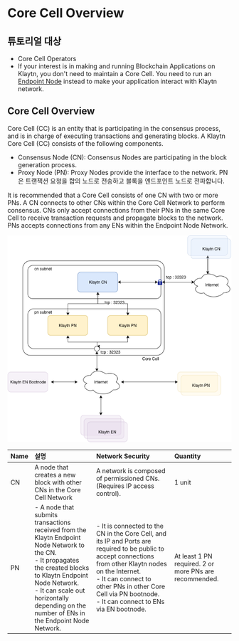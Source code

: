 # Core Cell Overview

## 튜토리얼 대상

- Core Cell Operators
- If your interest is in making and running Blockchain Applications on Klaytn, you don't need to maintain a Core Cell. You need to run an [Endpoint Node](../endpoint-node/README.md) instead to make your application interact with Klaytn network.


## Core Cell Overview

Core Cell (CC) is an entity that is participating in the consensus process, and is in charge of executing transactions and generating blocks. A Klaytn Core Cell (CC) consists of the following components.

-  Consensus Node (CN): Consensus Nodes are participating in the block generation process.
-  Proxy Node (PN): Proxy Nodes provide the interface to the network. PN은 트랜잭션 요청을 합의 노드로 전송하고 블록을 엔드포인트 노드로 전파합니다.

It is recommended that a Core Cell consists of one CN with two or more PNs. A CN connects to other CNs within the Core Cell Network to perform consensus. CNs only accept connections from their PNs in the same Core Cell to receive transaction requests and propagate blocks to the network. PNs accepts connections from any ENs within the Endpoint Node Network.

![Core Cell Overview](images/cn_set.png)

| Name | 설명                                                                                                                                                                                                                                                                                                          | Network Security                                                                                                                                                                                                                                                                                                     | Quantity                                               |
|:---- |:----------------------------------------------------------------------------------------------------------------------------------------------------------------------------------------------------------------------------------------------------------------------------------------------------------- |:-------------------------------------------------------------------------------------------------------------------------------------------------------------------------------------------------------------------------------------------------------------------------------------------------------------------- |:------------------------------------------------------ |
| CN   | A node that creates a new block with other CNs in the Core Cell Network                                                                                                                                                                                                                                     | A network is composed of permissioned CNs. (Requires IP access control).                                                                                                                                                                                                                                             | 1 unit                                                 |
| PN   | - A node that submits transactions received from the Klaytn Endpoint Node Network to the CN. <br />- It propagates the created blocks to Klaytn Endpoint Node Network. <br />- It can scale out horizontally depending on the number of ENs in the Endpoint Node Network. | - It is connected to the CN in the Core Cell, and its IP and Ports are required to be public to accept connections from other Klaytn nodes on the Internet. <br />- It can connect to other PNs in other Core Cell via PN bootnode. <br />- It can connect to ENs via EN bootnode. | At least 1 PN required. 2 or more PNs are recommended. |




